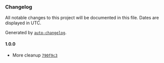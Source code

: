 ### Changelog

All notable changes to this project will be documented in this file. Dates are displayed in UTC.

Generated by [`auto-changelog`](https://github.com/CookPete/auto-changelog).

#### 1.0.0

- More cleanup [`790f9c3`](https://github.com/untop02/SmartCode/commit/790f9c342446ce8c2e152d94ed11564a0329ff79)
